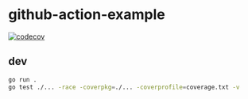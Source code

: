 # github-action-example

[![codecov](https://codecov.io/gh/117503445/github-action-example/branch/master/graph/badge.svg)](https://codecov.io/gh/117503445/github-action-example)

## dev

```sh
go run .
go test ./... -race -coverpkg=./... -coverprofile=coverage.txt -v
```
